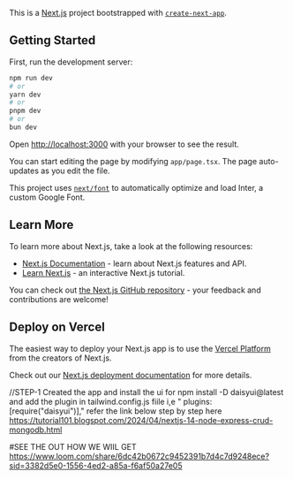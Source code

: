 This is a [Next.js](https://nextjs.org/) project bootstrapped with [`create-next-app`](https://github.com/vercel/next.js/tree/canary/packages/create-next-app).

## Getting Started

First, run the development server:

```bash
npm run dev
# or
yarn dev
# or
pnpm dev
# or
bun dev
```

Open [http://localhost:3000](http://localhost:3000) with your browser to see the result.

You can start editing the page by modifying `app/page.tsx`. The page auto-updates as you edit the file.

This project uses [`next/font`](https://nextjs.org/docs/basic-features/font-optimization) to automatically optimize and load Inter, a custom Google Font.

## Learn More

To learn more about Next.js, take a look at the following resources:

- [Next.js Documentation](https://nextjs.org/docs) - learn about Next.js features and API.
- [Learn Next.js](https://nextjs.org/learn) - an interactive Next.js tutorial.

You can check out [the Next.js GitHub repository](https://github.com/vercel/next.js/) - your feedback and contributions are welcome!

## Deploy on Vercel

The easiest way to deploy your Next.js app is to use the [Vercel Platform](https://vercel.com/new?utm_medium=default-template&filter=next.js&utm_source=create-next-app&utm_campaign=create-next-app-readme) from the creators of Next.js.

Check out our [Next.js deployment documentation](https://nextjs.org/docs/deployment) for more details.


//STEP-1
Created the app 
and install the ui for npm install -D daisyui@latest
and add the plugin in tailwind.config.js fiile i,e " plugins: [require("daisyui")],"
 refer the link below
  step by step here
 https://tutorial101.blogspot.com/2024/04/nextjs-14-node-express-crud-mongodb.html


 #SEE THE OUT HOW WE WIIL GET 
 https://www.loom.com/share/6dc42b0672c9452391b7d4c7d9248ece?sid=3382d5e0-1556-4ed2-a85a-f6af50a27e05
 



